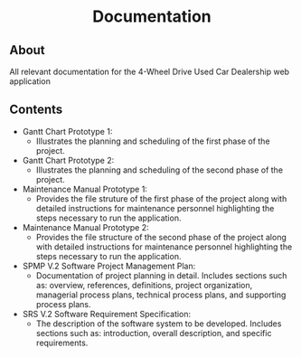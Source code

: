 <h1 align="center">Documentation</h1>

<h2>About</h2>
All relevant documentation for the 4-Wheel Drive Used Car Dealership web application

<h2>Contents</h2>

- Gantt Chart Prototype 1: 
  - Illustrates the planning and scheduling of the first phase of the project.
- Gantt Chart Prototype 2: 
  - Illustrates the planning and scheduling of the second phase of the project.
- Maintenance Manual Prototype 1: 
  - Provides the file struture of the first phase of the project along with detailed instructions for maintenance personnel highlighting the steps necessary to run the application.
- Maintenance Manual Prototype 2: 
  - Provides the file structure of the second phase of the project along with detailed instructions for maintenance personnel highlighting the steps necessary to run the application.
- SPMP V.2 Software Project Management Plan: 
  - Documentation of project planning in detail. Includes sections such as: overview, references, definitions, project organization, managerial process plans, technical process plans, and supporting process plans.
- SRS V.2 Software Requirement Specification:
  - The description of the software system to be developed. Includes sections such as: introduction, overall description, and specific requirements.
